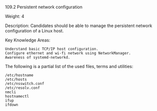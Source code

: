 109.2 Persistent network configuration

Weight: 4

Description: Candidates should be able to manage the persistent network configuration of a Linux host.

Key Knowledge Areas:

    Understand basic TCP/IP host configuration.
    Configure ethernet and wi-fi network using NetworkManager.
    Awareness of systemd-networkd.

The following is a partial list of the used files, terms and utilities:

    /etc/hostname
    /etc/hosts
    /etc/nsswitch.conf
    /etc/resolv.conf
    nmcli
    hostnamectl
    ifup
    ifdown
